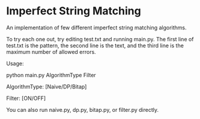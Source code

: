 # Imperfect String Matching
 
An implementation of few different imperfect string matching algorithms. 

To try each one out, try editing test.txt and running main.py. The first line of test.txt is the pattern, the second line is the text, and the third line is the maximum number of allowed errors.

Usage: 

python main.py AlgorithmType Filter
 
AlgorithmType: [Naive/DP/Bitap]
 
Filter: [ON/OFF]

You can also run naive.py, dp.py, bitap.py, or filter.py directly. 
